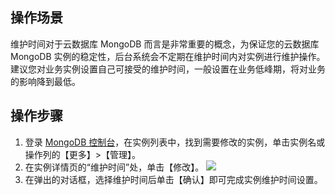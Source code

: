 ## 操作场景
维护时间对于云数据库 MongoDB 而言是非常重要的概念，为保证您的云数据库 MongoDB 实例的稳定性，后台系统会不定期在维护时间内对实例进行维护操作。建议您对业务实例设置自己可接受的维护时间，一般设置在业务低峰期，将对业务的影响降到最低。


## 操作步骤
1. 登录 [MongoDB 控制台](https://console.cloud.tencent.com/mongodb/ )，在实例列表中，找到需要修改的实例，单击实例名或操作列的【更多】>【管理】。
2. 在实例详情页的“维护时间”处，单击【修改】。
![](https://main.qcloudimg.com/raw/777efda17efd8db4dec0cde6a5bdf2ab.png)
3. 在弹出的对话框，选择维护时间后单击【确认】即可完成实例维护时间设置。



